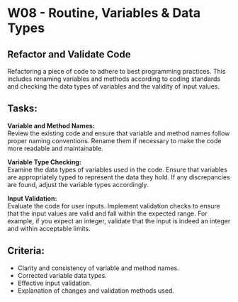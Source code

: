 
# W08 - Routine, Variables & Data Types

## Refactor and Validate Code

Refactoring a piece of code to adhere to best programming practices. This includes renaming variables and methods according to coding standards and checking the data types of variables and the validity of input values.

## Tasks:

**Variable and Method Names:**   
Review the existing code and ensure that variable and method names follow proper naming conventions. Rename them if necessary to make the code more readable and maintainable.

**Variable Type Checking:**   
Examine the data types of variables used in the code. Ensure that variables are appropriately typed to represent the data they hold. If any discrepancies are found, adjust the variable types accordingly.

**Input Validation:**   
Evaluate the code for user inputs. Implement validation checks to ensure that the input values are valid and fall within the expected range. For example, if you expect an integer, validate that the input is indeed an integer and within acceptable limits.


## Criteria:

- Clarity and consistency of variable and method names.
- Corrected variable data types.
- Effective input validation.
- Explanation of changes and validation methods used.








